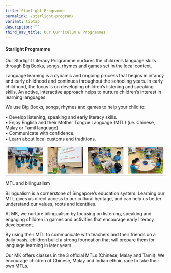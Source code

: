 ```yaml
---
title: Starlight Programme
permalink: /starlight-program/
variant: tiptap
description: ""
third_nav_title: Our Curriculum & Programmes
---
```

<h4><strong>Starlight Programme</strong></h4>
<p>Our Starlight Literacy Programme nurtures the children’s language skills
through Big Books, songs, rhymes and games set in the local context.</p>
<p>Language learning is a dynamic and ongoing process that begins in infancy
and early childhood and continues throughout the schooling years. In early
childhood, the focus is on developing children’s listening and speaking
skills. An active, interactive approach helps to nurture children’s interest
in learning languages.</p>
<p>We use Big Books, songs, rhymes and games to help your child to:</p>
<p>• Develop listening, speaking and early literacy skills.
<br>• Enjoy English and their Mother Tongue Language (MTL) (i.e. Chinese,
Malay or Tamil language).
<br>• Communicate with confidence.
<br>• Learn about local customs and traditions.</p>
<table style="minWidth: 100px">
<colgroup>
<col>
<col>
<col>
<col>
</colgroup>
<tbody>
<tr>
<td rowspan="1" colspan="1">
<div class="isomer-image-wrapper">
<img style="width: 100%" height="auto" width="100%" alt="" src="/images/MK/EL_1.jpg">
</div>
</td>
<td rowspan="1" colspan="1">
<div class="isomer-image-wrapper">
<img style="width: 100%" height="auto" width="100%" alt="" src="/images/MK/EL_2.jpg">
</div>
</td>
<td rowspan="1" colspan="1">
<div class="isomer-image-wrapper">
<img style="width: 100%" height="auto" width="100%" alt="" src="/images/MK/EL_3.jpg">
</div>
</td>
<td rowspan="1" colspan="1">
<div class="isomer-image-wrapper">
<img style="width: 100%" height="auto" width="100%" alt="" src="/images/MK/EL_4.jpg">
</div>
</td>
</tr>
</tbody>
</table>
<p>MTL and bilingualism</p>
<p>Bilingualism is a cornerstone of Singapore’s education system. Learning
our MTL gives us direct access to our cultural heritage, and can help us
better understand our values, roots and identities.</p>
<p>At MK, we nurture bilingualism by focusing on listening, speaking and
engaging children in games and activities that encourage early literacy
development.</p>
<p>By using their MTL to communicate with teachers and their friends on a
daily basis, children build a strong foundation that will prepare them
for language learning in later years.</p>
<p>Our MK offers classes in the 3 official MTLs (Chinese, Malay and Tamil).
We encourage children of Chinese, Malay and Indian ethnic race to take
their own MTLs.</p>
<p></p>
<p></p>
<p></p>